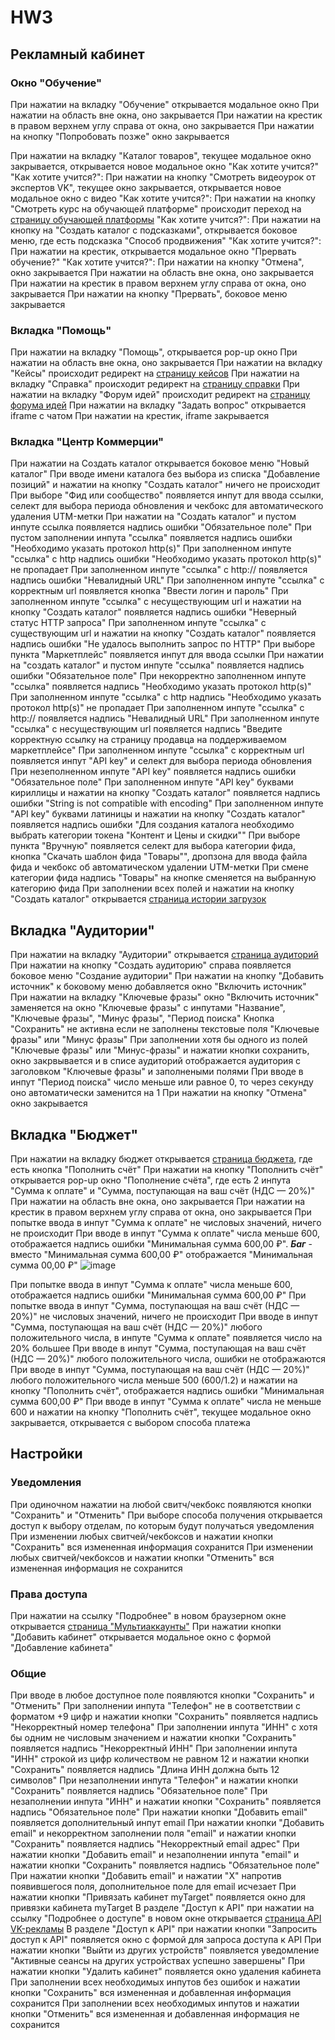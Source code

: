 # HW3

## Рекламный кабинет

### Окно "Обучение"
 При нажатии на вкладку "Обучение" открывается модальное окно
 При нажатии на область вне окна, оно закрывается
 При нажатии на крестик в правом верхнем углу справа от окна, оно закрывается
 При нажатии на кнопку "Попробовать позже" окно закрывается

 При нажатии на вкладку "Каталог товаров", текущее модальное окно закрывается, открывается новое модальное окно "Как хотите учится?"
"Как хотите учится?":  При нажатии на кнопку "Смотреть видеоурок от экспертов VK", текущее окно закрывается, открывается новое модальное окно с видео
"Как хотите учится?": При нажатии на кнопку "Смотреть курс на обучающей платформе" происходит переход на [страницу обучающей платформы](https://expert.vk.com/courses/kak-prodvigat-malyi-biznes-v-vk-reklame/?utm_source=vk&utm_medium=onboardingedu&utm_campaign=courses&utm_content=kak-prodvigat-malyi-biznes-v-vk-reklame)
"Как хотите учится?": При нажатии на кнопку на "Создать каталог с подсказками", открывается боковое меню, где есть подсказка "Способ продвижения"
"Как хотите учится?": При нажатии на крестик, открывается модальное окно "Прервать обучение?"
"Как хотите учится?": При нажатии на кнопку "Отмена", окно закрывается
При нажатии на область вне окна, оно закрывается
При нажатии на крестик в правом верхнем углу справа от окна, оно закрывается
При нажатии на кнопку "Прервать", боковое меню закрывается

### Вкладка "Помощь"
При нажатии на вкладку "Помощь", открывается pop-up окно
При нажатии на область вне окна, оно закрывается
При нажатии на вкладку "Кейсы" происходит редирект на [страницу кейсов](https://ads.vk.com/cases)
При нажатии на вкладку "Справка" происходит редирект на [страницу справки](https://ads.vk.com/help)
При нажатии на вкладку "Форум идей" происходит редирект на [страницу форума идей](https://ads.vk.com/upvote)
При нажатии на вкладку "Задать вопрос" открывается iframe с чатом
При нажатии на крестик, iframe закрывается

### Вкладка "Центр Коммерции"

При нажатии на Создать каталог открывается боковое меню "Новый каталог"
При вводе имени каталога без выбора из списка "Добавление позиций" и нажатии на кнопку "Создать каталог" ничего не происходит
При выборе "Фид или сообщество" появляется инпут для ввода ссылки, селект для выбора периода обновления и чекбокс для автоматического удаления UTM-метки
При нажатии на "Создать каталог" и пустом инпуте ссылка появляется надпись ошибки "Обязательное поле"
При пустом заполнении инпута "ссылка" появляется надпись ошибки "Необходимо указать протокол http(s)"
При заполненном инпуте "ссылка" c http надпись ошибки "Необходимо указать протокол http(s)" не пропадает
При заполненном инпуте "ссылка" c http:// появляется надпись ошибки "Невалидный URL"
При заполненном инпуте "ссылка" с корректным url появляется кнопка "Ввести логин и пароль"
При заполненном инпуте "ссылка" с несуществующим url и нажатии на кнопку "Создать каталог" появляется надпись ошибки "Неверный статус HTTP запроса"
При заполненном инпуте "ссылка" с существующим url и нажатии на кнопку "Создать каталог" появляется надпись ошибки "Не удалось выполнить запрос по HTTP"
При выборе пункта "Маркетплейс" появляется инпут для ввода ссылки
При нажатии на "создать каталог" и пустом инпуте "ссылка" появляется надпись ошибки "Обязательное поле"
При некорректно заполненном инпуте "ссылка" появляется надпись "Необходимо указать протокол http(s)"
При заполненном инпуте "ссылка" c http надпись "Необходимо указать протокол http(s)" не пропадает
При заполненном инпуте "ссылка" c http:// появляется надпись "Невалидный URL"
При заполненном инпуте "ссылка" c несуществующим url появляется надпись "Введите корректную ссылку на страницу продавца на поддерживаемом маркетплейсе"
При заполненном инпуте "ссылка" с корректным url появляется инпут "API key" и селект для выбора периода обновления
При незеполненном инпуте "API key" появляется надпись ошибки "Обязательное поле"
При заполненном инпуте "API key" буквами кириллицы и нажатии на кнопку "Создать каталог" появляется надпись ошибки "String is not compatible with encoding"
При заполненном инпуте "API key" буквами латиницы и нажатии на кнопку "Создать каталог" появляется надпись ошибки "Для создания каталога необходимо выбрать категории токена "Контент и Цены и скидки""
При выборе пункта "Вручную" появляется селект для выбора категории фида, кнопка "Скачать шаблон фида "Товары"", дропзона для ввода файла фида и чекбокс об автоматическом удалении UTM-метки
При смене категории фида надпись "Товары" на кнопке сменяется на выбранную категорию фида
При заполнении всех полей и нажатии на кнопку "Создать каталог" открывается [страница истории загрузок](https://ads.vk.com/hq/ecomm/catalogs/534964/history)

## Вкладка "Аудитории"
При нажатии на вкладку "Аудитории" открывается [страница аудиторий](https://ads.vk.com/hq/audience)
При нажатии на кнопку "Создать аудиторию" справа появляется боковое меню "Создание аудитории"
При нажатии на кнопку "Добавить источник" к боковому меню добавляется окно "Включить источник"
При нажатии на вкладку "Ключевые фразы" окно "Включить источник" заменяется на окно "Ключевые фразы" с инпутами "Название", "Ключевые фразы", "Минус фразы", "Период поиска"
Кнопка "Сохранить" не активна если не заполнены текстовые поля "Ключевые фразы" или "Минус фразы"
При заполнении хотя бы одного из полей "Ключевые фразы" или "Минус-фразы" и нажатии кнопки сохранить, окно закрвывается и в списе аудиторий отображается аудитория с заголовком "Ключевые фразы" и заполнеными полями
При вводе в инпут "Период поиска" число меньше или равное 0, то через секунду оно автоматически заменится на 1
При нажатии на кнопку "Отмена" окно закрывается

## Вкладка "Бюджет"
При нажатии на вкладку бюджет открывается [страница бюджета](https://ads.vk.com/hq/budget/transactions), где есть кнопка "Пополнить счёт"
При нажатии на кнопку "Пополнить счёт" открывается pop-up окно "Пополнение счёта", где есть 2 инпута "Cумма к оплате" и "Сумма, поступающая на ваш счёт (НДС — 20%)"
При нажатии на область вне окна, оно закрывается
При нажатии на крестик в правом верхнем углу справа от окна, оно закрывается
При попытке ввода в инпут "Cумма к оплате" не числовых значений, ничего не происходит
При вводе в инпут "Cумма к оплате" числа меньше 600, отображается надпись ошибки "Минимальная сумма 600,00 ₽". _**Баг**_ - вместо "Минимальная сумма 600,00 ₽" отображается "Минимальная сумма 00,00 ₽"
![image](https://github.com/Glibusss/homework-3-spring-2024/assets/113942267/eb886ea6-0316-45e3-8f12-dbee846e7a4d)

При попытке ввода в инпут "Cумма к оплате" числа меньше 600, отображается надпись ошибки "Минимальная сумма 600,00 ₽" 
При попытке ввода в инпут "Сумма, поступающая на ваш счёт (НДС — 20%)" не числовых значений, ничего не происходит
При вводе в инпут "Сумма, поступающая на ваш счёт (НДС — 20%)" любого положительного числа, в инпуте "Cумма к оплате" появляется число на 20% большее
При вводе в инпут "Сумма, поступающая на ваш счёт (НДС — 20%)" любого положительного числа, ошибки не отображаются
При вводе в инпут "Сумма, поступающая на ваш счёт (НДС — 20%)" любого положительного числа меньше 500 (600/1.2) и нажатии на кнопку "Пополнить счёт", отображается надпись ошибки "Минимальная сумма 600,00 ₽"
При вводе в инпут "Cумма к оплате" числа не меньше 600 и нажатии на кнопку "Пополнить счёт", текущее модальное окно закрывается, открывается с выбором способа платежа

## Настройки

### Уведомления

При одиночном нажатии на любой свитч/чекбокс появляются кнопки "Сохранить" и "Отменить"
При выборе способа получения открывается доступ к выбору отделам, по которым будут получаться уведомления
При изменении любых свитчей/чекбоксов и нажатии кнопки "Сохранить" вся измененная информация сохранится
При изменении любых свитчей/чекбоксов и нажатии кнопки "Отменить" вся измененная информация не сохранится

### Права доступа

При нажатии на ссылку "Подробнее" в новом браузерном окне открывается [страница "Мультиаккаунты"](https://ads.vk.com/help/articles/additionalaccounts)
При нажатии кнопки "Добавить кабинет" открывается модальное окно с формой "Добавление кабинета"

### Общие

При вводе в любое доступное поле появляются кнопки "Сохранить" и "Отменить"
При заполнении инпута "Телефон" не в соответствии с форматом +9 цифр и нажатии кнопки "Сохранить" появляется надпись "Некорректный номер телефона"
При заполнении инпута "ИНН" с хотя бы одним не числовым значением и нажатии кнопки "Сохранить" появляется надпись "Некорректный ИНН"
При заполнении инпута "ИНН" строкой из цифр количеством не равном 12 и нажатии кнопки "Сохранить" появляется надпись "Длина ИНН должна быть 12 символов"
При незаполнении инпута "Телефон" и нажатии кнопки "Сохранить" появляется надпись "Обязательное поле"
При незаполнении инпута "ИНН" и нажатии кнопки "Сохранить" появляется надпись "Обязательное поле"
При нажатии кнопки "Добавить email" появляется дополнительный инпут email
При нажатии кнопки "Добавить email" и некорректном заполнении поля "email" и нажатии кнопки "Сохранить" появляется надпись "Некорректный email адрес"
При нажатии кнопки "Добавить email" и незаполнении инпута "email" и нажатии кнопки "Сохранить" появляется надпись "Обязательное поле"
При нажатии кнопки "Добавить email" и нажатии "Х" напротив появившегося поля, дополнительное поле для email исчезает
При нажатии кнопки "Привязать кабинет myTarget" появляется окно для привязки кабинета myTarget
В разделе "Доступ к API" при нажатии на ссылку "Подробнее о доступе" в новом окне открывается [страница API VK-рекламы](https://ads.vk.com/help/articles/help_api)
В разделе "Доступ к API" при нажатии кнопки "Запросить доступ к API" появляется окно с формой для запроса доступа к API
При нажатии кнопки "Выйти из других устройств" появляется уведомление "Активные сеансы на других устройствах успешно завершены"
При нажатии кнопки "Удалить кабинет" появляется окно удаления кабинета
При заполнении всех необходимых инпутов без ошибок и нажатии кнопки "Сохранить" вся измененная и добавленная информация сохранится
При заполнении всех необходимых инпутов и нажатии кнопки "Отменить" вся измененная и добавленная информация не сохранится
